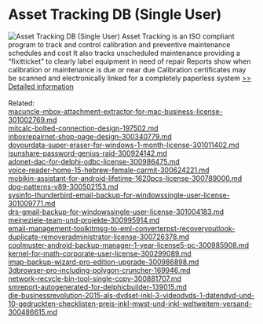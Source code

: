 # Asset Tracking DB (Single User)
![Asset Tracking DB (Single User)](https://mycommerce.akamaized.net/api/pimages/P300001854/BIG/300001854.GIF)
Asset Tracking is an ISO compliant program to track and control calibration and preventive maintenance schedules and cost It also tracks unscheduled maintenance providing a “fixitticket” to clearly label equipment in need of repair Reports show when calibration or maintenance is due or near due Calibration certificates may be scanned and electronically linked for a completely paperless system
[>> Detailed information](https://secure.shareit.com/shareit/product.html?productid=300001854&affiliateid=200057808)<br/><br/>Related:
<br />[macuncle-mbox-attachment-extractor-for-mac-business-license-301002769.md](https://github.com/downloadplanet/downloadplanet/blob/main/macuncle-mbox-attachment-extractor-for-mac-business-license-301002769.md)<br />[mitcalc-bolted-connection-design-197502.md](https://github.com/downloadplanet/downloadplanet/blob/main/mitcalc-bolted-connection-design-197502.md)<br />[inboxrepairnet-shop-page-design-300340779.md](https://github.com/downloadplanet/downloadplanet/blob/main/inboxrepairnet-shop-page-design-300340779.md)<br />[doyourdata-super-eraser-for-windows-1-month-license-301011402.md](https://github.com/downloadplanet/downloadplanet/blob/main/doyourdata-super-eraser-for-windows-1-month-license-301011402.md)<br />[isunshare-password-genius-raid-300924142.md](https://github.com/downloadplanet/downloadplanet/blob/main/isunshare-password-genius-raid-300924142.md)<br />[adonet-dac-for-delphi-odbc-license-300986475.md](https://github.com/downloadplanet/downloadplanet/blob/main/adonet-dac-for-delphi-odbc-license-300986475.md)<br />[voice-reader-home-15-hebrew-female-carmit-300624221.md](https://github.com/downloadplanet/downloadplanet/blob/main/voice-reader-home-15-hebrew-female-carmit-300624221.md)<br />[mobikin-assistant-for-android-lifetime-1620pcs-license-300789000.md](https://github.com/downloadplanet/downloadplanet/blob/main/mobikin-assistant-for-android-lifetime-1620pcs-license-300789000.md)<br />[dog-patterns-v89-300502153.md](https://github.com/downloadplanet/downloadplanet/blob/main/dog-patterns-v89-300502153.md)<br />[sysinfo-thunderbird-email-backup-for-windowssingle-user-license-301009771.md](https://github.com/downloadplanet/downloadplanet/blob/main/sysinfo-thunderbird-email-backup-for-windowssingle-user-license-301009771.md)<br />[drs-gmail-backup-for-windowssingle-user-license-301004183.md](https://github.com/downloadplanet/downloadplanet/blob/main/drs-gmail-backup-for-windowssingle-user-license-301004183.md)<br />[meineziele-team-und-projekte-300995914.md](https://github.com/downloadplanet/downloadplanet/blob/main/meineziele-team-und-projekte-300995914.md)<br />[email-management-toolkitmsg-to-eml-converterpst-recoveryoutlook-duplicate-removeradministrator-license-300726378.md](https://github.com/downloadplanet/downloadplanet/blob/main/email-management-toolkitmsg-to-eml-converterpst-recoveryoutlook-duplicate-removeradministrator-license-300726378.md)<br />[coolmuster-android-backup-manager-1-year-license5-pc-300985908.md](https://github.com/downloadplanet/downloadplanet/blob/main/coolmuster-android-backup-manager-1-year-license5-pc-300985908.md)<br />[kernel-for-math-corporate-user-license-300299089.md](https://github.com/downloadplanet/downloadplanet/blob/main/kernel-for-math-corporate-user-license-300299089.md)<br />[imap-backup-wizard-pro-edition-upgrade-300986898.md](https://github.com/downloadplanet/downloadplanet/blob/main/imap-backup-wizard-pro-edition-upgrade-300986898.md)<br />[3dbrowser-pro-including-polygon-cruncher-169946.md](https://github.com/downloadplanet/downloadplanet/blob/main/3dbrowser-pro-including-polygon-cruncher-169946.md)<br />[network-recycle-bin-tool-single-copy-300881707.md](https://github.com/downloadplanet/downloadplanet/blob/main/network-recycle-bin-tool-single-copy-300881707.md)<br />[smreport-autogenerated-for-delphicbuilder-139015.md](https://github.com/downloadplanet/downloadplanet/blob/main/smreport-autogenerated-for-delphicbuilder-139015.md)<br />[die-businessrevolution-2015-als-dvdset-inkl-3-videodvds-1-datendvd-und-10-gedruckten-checklisten-preis-inkl-mwst-und-inkl-weltweitem-versand-300486615.md](https://github.com/downloadplanet/downloadplanet/blob/main/die-businessrevolution-2015-als-dvdset-inkl-3-videodvds-1-datendvd-und-10-gedruckten-checklisten-preis-inkl-mwst-und-inkl-weltweitem-versand-300486615.md)
